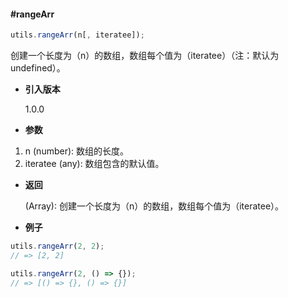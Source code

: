 #### #rangeArr

```javascript
utils.rangeArr(n[, iteratee]);
```

创建一个长度为（n）的数组，数组每个值为（iteratee）（注：默认为 undefined）。

- **引入版本**

    1.0.0

- **参数**

1. n (number): 数组的长度。
2. iteratee (any): 数组包含的默认值。

- **返回**

    (Array): 创建一个长度为（n）的数组，数组每个值为（iteratee）。

- **例子**

```javascript
utils.rangeArr(2, 2);
// => [2, 2]

utils.rangeArr(2, () => {});
// => [() => {}, () => {}]
```
